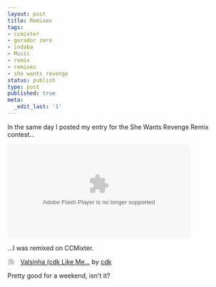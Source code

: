 ```yaml
---
layout: post
title: Remixes
tags:
- ccmixter
- gerador zero
- indaba
- Music
- remix
- remixes
- she wants revenge
status: publish
type: post
published: true
meta:
  _edit_last: '1'
---
```

In the same day I posted my entry for the She Wants Revenge Remix contest...

<object height='210' id='playlist-widget' width='410'> <param name='movie' value='https://embed.indabamusic.com/playlist.swf?height=210&amp;uuid=8f0a449c-e7ac-11e0-a587-1231390ba9a1&amp;width=410' /> <param name='allowScriptAccess' value='always' /> <param name='wmode' value='transparent' /> <embed allowScriptAccess='always' flashvars='height=210&amp;uuid=8f0a449c-e7ac-11e0-a587-1231390ba9a1&amp;width=410' height='210' quality='high' src='https://embed.indabamusic.com/playlist.swf?height=210&amp;uuid=8f0a449c-e7ac-11e0-a587-1231390ba9a1&amp;width=410' type='application/x-shockwave-flash' width='410' wmode='transparent'></embed></object>

...I was remixed on CCMixter.

<div  id="cc_mplayer"><div style="float:left; margin-right:12px;"><object type="application/x-shockwave-flash" data="http://ccmixter.org/cchost_lib/xspf_player/musicplayer.swf?&playlist_url=http%3A%2F%2Fccmixter.org%2Fapi%2Fquery%3Flimit%3D200%26ids%3D33684%26format%3Dxspf&" width="17" height="17"><param name="movie" value="http://ccmixter.org/cchost_lib/xspf_player/musicplayer.swf?&playlist_url=http%3A%2F%2Fccmixter.org%2Fapi%2Fquery%3Flimit%3D200%26ids%3D33684%26format%3Dxspf&"></param></object></div><span  class="cc_songinfo"><a  class="cc_file_link" href="http://ccmixter.org/files/cdk/33684" class="cc_songtitle">Valsinha (cdk Like Me...</a> by <a  href="http://ccmixter.org/people/cdk" class="cc_artistname cc_user_link">cdk</a></span>&nbsp;</div>

Pretty good for a weekend, isn't it?
